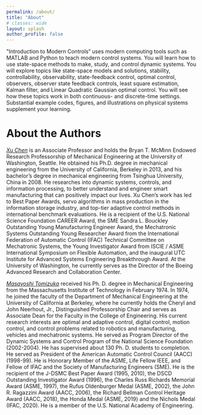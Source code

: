 ```yaml
---
permalink: /about/
title: "About"
# classes: wide
layout: splash
author_profile: false
---
```


<!-- {% include figure image_path="/assets/images/frontcover.png" alt="frontbanner" caption="" %} -->

"Introduction to Modern Controls“ uses modern computing tools such as MATLAB and Python to teach modern control systems. You will learn how to use state-space methods to make, study, and control dynamic systems. You will explore topics like state-space models and solutions, stability, controllability, observability, state-feedback control, optimal control, observers, observer state feedback controls, least square estimation, Kalman filter, and Linear Quadratic Gaussian optimal control. You will see how these topics work in both continuous- and discrete-time settings. Substantial example codes, figures, and illustrations on physical systems supplement your learning.

# About the Authors

<!-- {% include feature_row %} -->

<!-- {% include figure image_path="/assets/images/XuChen.JPG" alt="frontbanner" caption="" %} -->

*[Xu Chen](https://www.me.washington.edu/facultyfinder/xu-chen)* is an Associate Professor and holds the Bryan T. McMinn Endowed Research Professorship of Mechanical Engineering at the University of Washington, Seattle. He obtained his Ph.D. degree in mechanical engineering from the University of California, Berkeley in 2013, and his bachelor’s degree in mechanical engineering from Tsinghua University, China in 2008. He researches into dynamic systems, controls, and information processing, to better understand and engineer smart manufacturing that can positively impact our lives. Xu Chen’s work has led to Best Paper Awards, servo algorithms in mass production in the information storage industry, and top-tier adaptive control methods in international benchmark evaluations. He is a recipient of the U.S. National Science Foundation CAREER Award, the SME Sandra L. Bouckley Outstanding Young Manufacturing Engineer Award, the Mechatronic Systems Outstanding Young Researcher Award from the International Federation of Automatic Control (IFAC) Technical Committee on Mechatronic Systems, the Young Investigator Award from ISCIE / ASME International Symposium on Flexible Automation, and the inaugural UTC Institute for Advanced Systems Engineering Breakthrough Award. At the University of Washington, he currently serves as the Director of the Boeing Advanced Research and Collaboration Center.

<!-- {% include figure image_path="/assets/images/Tomizuka-Masayoshi.jpg" alt="frontbanner" caption="" %} -->

*[Masayoshi Tomizuka](https://me.berkeley.edu/people/masayoshi-tomizuka/)* received his Ph. D. degree in Mechanical Engineering from the Massachusetts Institute of Technology in February 1974. In 1974, he joined the faculty of the Department of Mechanical Engineering at the University of California at Berkeley, where he currently holds the Cheryl and John Neerhout, Jr., Distinguished Professorship Chair and serves as Associate Dean for the Faculty in the College of Engineering. His current research interests are optimal and adaptive control, digital control, motion control, and control problems related to robotics and manufacturing, vehicles and mechatronic systems. He served as Program Director of the Dynamic Systems and Control Program of the National Science Foundation (2002-2004). He has supervised about 130 Ph. D. students to completion. He served as President of the American Automatic Control Council (AACC) (1998-99). He is Honorary Member of the ASME, Life Fellow IEEE, and Fellow of IFAC and the Society of Manufacturing Engineers (SME). He is the recipient of the J-DSMC Best Paper Award (1995, 2010), the DSCD Outstanding Investigator Award (1996), the Charles Russ Richards Memorial Award (ASME, 1997), the Rufus Oldenburger Medal (ASME, 2002), the John R. Ragazzini Award (AACC, 2006), the Richard Bellman Control Heritage Award (AACC, 2018), the Honda Medal (ASME, 2019) and the Nichols Medal (IFAC, 2020). He is a member of the U.S. National Academy of Engineering.
